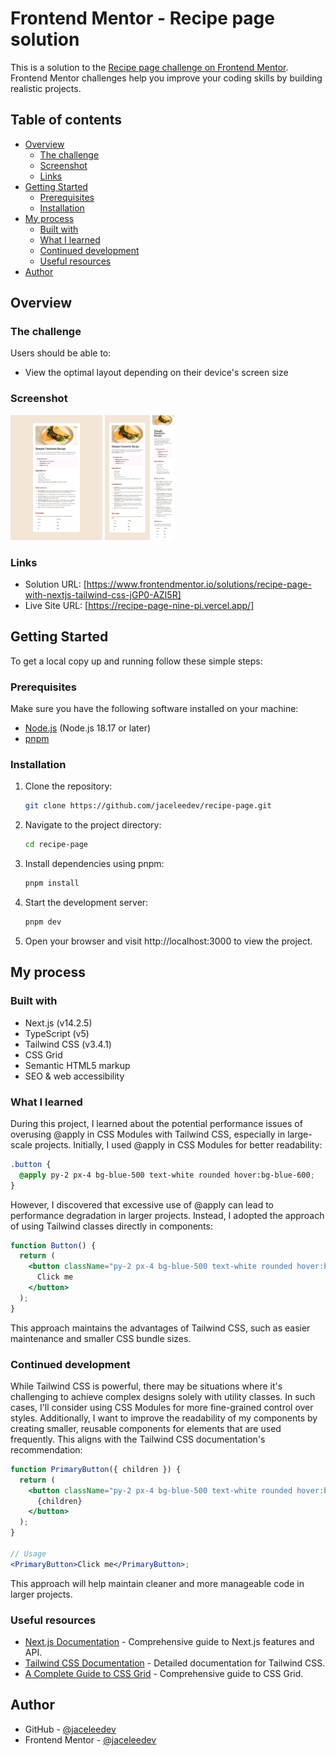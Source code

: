 # Frontend Mentor - Recipe page solution

This is a solution to the [Recipe page challenge on Frontend Mentor](https://www.frontendmentor.io/challenges/recipe-page-KiTsR8QQKm). Frontend Mentor challenges help you improve your coding skills by building realistic projects.

## Table of contents

- [Overview](#overview)
  - [The challenge](#the-challenge)
  - [Screenshot](#screenshot)
  - [Links](#links)
- [Getting Started](#getting-started)
  - [Prerequisites](#prerequisites)
  - [Installation](#installation)
- [My process](#my-process)
  - [Built with](#built-with)
  - [What I learned](#what-i-learned)
  - [Continued development](#continued-development)
  - [Useful resources](#useful-resources)
- [Author](#author)

## Overview

### The challenge

Users should be able to:

- View the optimal layout depending on their device's screen size

### Screenshot

<img src="./design/screenshot-desktop.png" height='200px'>
<img src="./design/screenshot-tablet.png" height='200px'>
<img src="./design/screenshot-mobile.png" height='200px'>

### Links

- Solution URL: [https://www.frontendmentor.io/solutions/recipe-page-with-nextjs-tailwind-css-jGP0-AZI5R]
- Live Site URL: [https://recipe-page-nine-pi.vercel.app/]

## Getting Started

To get a local copy up and running follow these simple steps:

### Prerequisites

Make sure you have the following software installed on your machine:

- [Node.js](https://nodejs.org/) (Node.js 18.17 or later)
- [pnpm](https://pnpm.io/)

### Installation

1. Clone the repository:

   ```sh
   git clone https://github.com/jaceleedev/recipe-page.git
   ```

2. Navigate to the project directory:

   ```sh
   cd recipe-page
   ```

3. Install dependencies using pnpm:

   ```sh
   pnpm install
   ```

4. Start the development server:

   ```sh
   pnpm dev
   ```

5. Open your browser and visit http://localhost:3000 to view the project.

## My process

### Built with

- Next.js (v14.2.5)
- TypeScript (v5)
- Tailwind CSS (v3.4.1)
- CSS Grid
- Semantic HTML5 markup
- SEO & web accessibility

### What I learned

During this project, I learned about the potential performance issues of overusing @apply in CSS Modules with Tailwind CSS, especially in large-scale projects. Initially, I used @apply in CSS Modules for better readability:

```css
.button {
  @apply py-2 px-4 bg-blue-500 text-white rounded hover:bg-blue-600;
}
```

However, I discovered that excessive use of @apply can lead to performance degradation in larger projects. Instead, I adopted the approach of using Tailwind classes directly in components:

```jsx
function Button() {
  return (
    <button className="py-2 px-4 bg-blue-500 text-white rounded hover:bg-blue-600">
      Click me
    </button>
  );
}
```

This approach maintains the advantages of Tailwind CSS, such as easier maintenance and smaller CSS bundle sizes.

### Continued development

While Tailwind CSS is powerful, there may be situations where it's challenging to achieve complex designs solely with utility classes. In such cases, I'll consider using CSS Modules for more fine-grained control over styles.
Additionally, I want to improve the readability of my components by creating smaller, reusable components for elements that are used frequently. This aligns with the Tailwind CSS documentation's recommendation:

```jsx
function PrimaryButton({ children }) {
  return (
    <button className="py-2 px-4 bg-blue-500 text-white rounded hover:bg-blue-600">
      {children}
    </button>
  );
}

// Usage
<PrimaryButton>Click me</PrimaryButton>;
```

This approach will help maintain cleaner and more manageable code in larger projects.

### Useful resources

- [Next.js Documentation](https://nextjs.org/docs) - Comprehensive guide to Next.js features and API.
- [Tailwind CSS Documentation](https://tailwindcss.com/docs/installation) - Detailed documentation for Tailwind CSS.
- [A Complete Guide to CSS Grid](https://css-tricks.com/snippets/css/complete-guide-grid/) - Comprehensive guide to CSS Grid.

## Author

- GitHub - [@jaceleedev](https://github.com/jaceleedev)
- Frontend Mentor - [@jaceleedev](https://www.frontendmentor.io/profile/jaceleedev)
